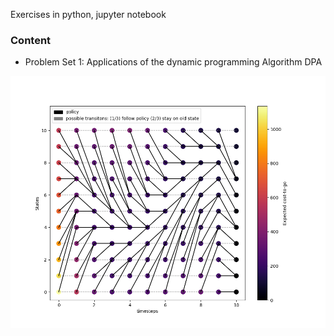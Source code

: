 Exercises in python, jupyter notebook

### Content

- Problem Set 1: Applications of the dynamic programming Algorithm DPA
<img src="./PS1_DPA/PS1_ex09_image.png" width="600" />
